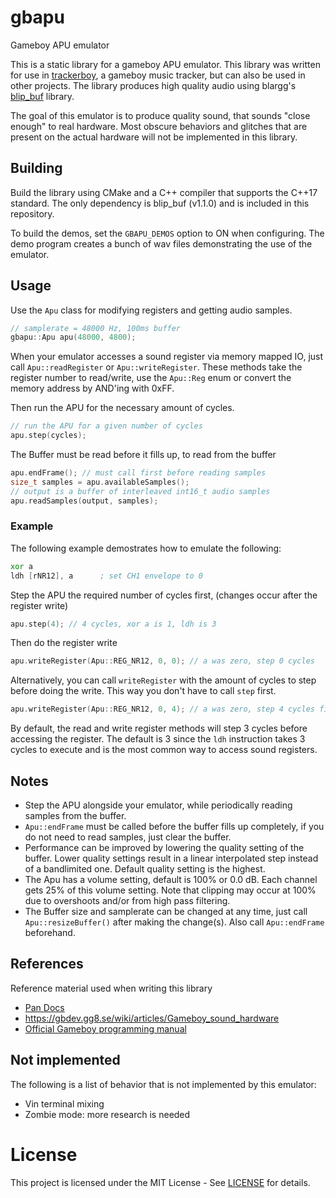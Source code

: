 # gbapu
Gameboy APU emulator

This is a static library for a gameboy APU emulator. This library was written
for use in [trackerboy][trackerboy-url], a gameboy music tracker, but can also
be used in other projects. The library produces high quality audio using
blargg's [blip_buf][blip-buf-url] library.

The goal of this emulator is to produce quality sound, that sounds "close enough"
to real hardware. Most obscure behaviors and glitches that are present on the
actual hardware will not be implemented in this library.

## Building

Build the library using CMake and a C++ compiler that supports the C++17 standard.
The only dependency is blip_buf (v1.1.0) and is included in this repository.

To build the demos, set the `GBAPU_DEMOS` option to ON when configuring. The demo
program creates a bunch of wav files demonstrating the use of the emulator.

## Usage

Use the `Apu` class for modifying registers and getting audio samples.

```cpp
// samplerate = 48000 Hz, 100ms buffer
gbapu::Apu apu(48000, 4800);
```

When your emulator accesses a sound register via memory mapped IO, just call
`Apu::readRegister` or `Apu::writeRegister`. These methods take the register
number to read/write, use the `Apu::Reg` enum or convert the memory address
by AND'ing with 0xFF.

Then run the APU for the necessary amount of cycles.

```cpp
// run the APU for a given number of cycles
apu.step(cycles);
```

The Buffer must be read before it fills up, to read from the buffer
```cpp
apu.endFrame(); // must call first before reading samples
size_t samples = apu.availableSamples();
// output is a buffer of interleaved int16_t audio samples
apu.readSamples(output, samples);
```

### Example

The following example demostrates how to emulate the following:
```asm
xor a
ldh [rNR12], a      ; set CH1 envelope to 0
```

Step the APU the required number of cycles first, (changes occur after the
register write)
```cpp
apu.step(4); // 4 cycles, xor a is 1, ldh is 3
```

Then do the register write
```cpp
apu.writeRegister(Apu::REG_NR12, 0, 0); // a was zero, step 0 cycles
```

Alternatively, you can call `writeRegister` with the amount of cycles to step
before doing the write. This way you don't have to call `step` first.

```cpp
apu.writeRegister(Apu::REG_NR12, 0, 4); // a was zero, step 4 cycles first
```

By default, the read and write register methods will step 3 cycles before
accessing the register. The default is 3 since the `ldh` instruction takes
3 cycles to execute and is the most common way to access sound registers.

## Notes

 * Step the APU alongside your emulator, while periodically reading samples
   from the buffer.
 * `Apu::endFrame` must be called before the buffer fills up completely, if
   you do not need to read samples, just clear the buffer.
 * Performance can be improved by lowering the quality setting of the buffer.
   Lower quality settings result in a linear interpolated step instead of a
   bandlimited one. Default quality setting is the highest.
 * The Apu has a volume setting, default is 100% or 0.0 dB. Each channel gets
   25% of this volume setting. Note that clipping may occur at 100% due to
   overshoots and/or from high pass filtering.
 * The Buffer size and samplerate can be changed at any time, just call
   `Apu::resizeBuffer()` after making the change(s). Also call `Apu::endFrame`
   beforehand.

## References

Reference material used when writing this library

 * [Pan Docs][pan-docs-url]
 * https://gbdev.gg8.se/wiki/articles/Gameboy_sound_hardware
 * [Official Gameboy programming manual][gameboy-manual-url]

## Not implemented

The following is a list of behavior that is not implemented by this emulator:
 * Vin terminal mixing
 * Zombie mode: more research is needed

# License

This project is licensed under the MIT License - See [LICENSE](LICENSE) for
details.

[trackerboy-url]: https://github.com/stoneface86/trackerboy
[blip-buf-url]: https://code.google.com/archive/p/blip-buf/
[obscure-behavior-reference]: https://gbdev.gg8.se/wiki/articles/Gameboy_sound_hardware#Obscure_Behavior
[pan-docs-url]: https://gbdev.io/pandocs/#sound-controller
[gameboy-manual-url]: https://archive.org/download/GameBoyProgManVer1.1/GameBoyProgManVer1.1.pdf